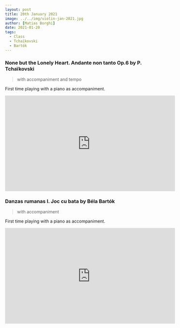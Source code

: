```yaml
---
layout: post
title: 20th January 2021
image: ../../img/violin-jan-2021.jpg
author: [Matias Borghi]
date: 2021-01-20
tags:
  - Class
  - Tchaïkovski
  - Bartók
---
```


### None but the Lonely Heart. Andante non tanto Op.6 by P. Tchaïkovski

> with accompaniment and tempo

First time playing with a piano as accompaniment.

<iframe width="560" height="315" src="https://www.youtube.com/embed/lWKnFH-h2cA" frameborder="0" allow="accelerometer; autoplay; clipboard-write; encrypted-media; gyroscope; picture-in-picture" allowfullscreen></iframe>

### Danzas rumanas I. Joc cu bata by Béla Bartók 

> with accompaniment

First time playing with a piano as accompaniment.

<iframe width="560" height="315" src="https://www.youtube.com/embed/NW8TWbx_wp4" frameborder="0" allow="accelerometer; autoplay; clipboard-write; encrypted-media; gyroscope; picture-in-picture" allowfullscreen></iframe>